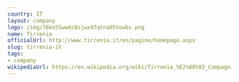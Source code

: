 ```yaml
---
country: IT
layout: company
logo: /img/76ko55wwdc8sjwx97qtna95towbs.png
name: Tirrenia
officialUrl: http://www.tirrenia.it/en/pagine/homepage.aspx
slug: tirrenia-it
tags:
- company
wikipediaUrl: https://en.wikipedia.org/wiki/Tirrenia_%E2%80%93_Compagnia_italiana_di_navigazione
---
```

